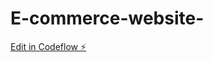 # E-commerce-website-

[Edit in Codeflow ⚡️](https://stackblitz.com/~/github.com/nathyjoe/E-commerce-website-)